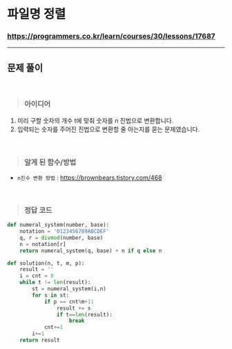 # 파일명 정렬

### https://programmers.co.kr/learn/courses/30/lessons/17687

<hr>

## 문제 풀이

<br>

> ### 아이디어
1. 미리 구할 숫자의 개수 t에 맞춰 숫자를 n 진법으로 변환합니다.
2. 입력되는 숫자를 주어진 진법으로 변환할 줄 아는지를 묻는 문제였습니다.

<br>

> ### 알게 된 함수/방법
- `n진수 변환 방법` : https://brownbears.tistory.com/468

<br>

> ### 정답 코드
```python
def numeral_system(number, base):
    notation = '0123456789ABCDEF'
    q, r = divmod(number, base)
    n = notation[r]
    return numeral_system(q, base) + n if q else n

def solution(n, t, m, p):
    result = ''
    i = cnt = 0
    while t != len(result):
        st = numeral_system(i,n)
        for s in st:
            if p == cnt%m+1:
                result += s
                if t==len(result):
                    break
            cnt+=1
        i+=1
    return result
```
